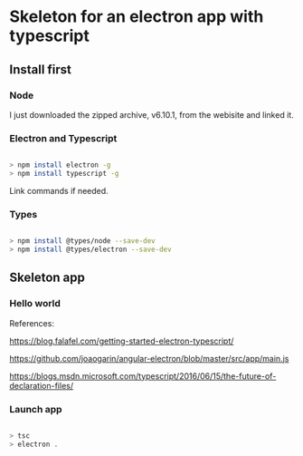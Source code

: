 # Skeleton for an electron app with typescript

## Install first

### Node

I just downloaded the zipped archive, v6.10.1, from the webisite and linked it.

### Electron and Typescript

```bash

> npm install electron -g
> npm install typescript -g

```

Link commands if needed.

### Types

```bash

> npm install @types/node --save-dev
> npm install @types/electron --save-dev

```

## Skeleton app

### Hello world

References:

https://blog.falafel.com/getting-started-electron-typescript/

https://github.com/joaogarin/angular-electron/blob/master/src/app/main.js

https://blogs.msdn.microsoft.com/typescript/2016/06/15/the-future-of-declaration-files/

### Launch app

```bash

> tsc
> electron .

```
